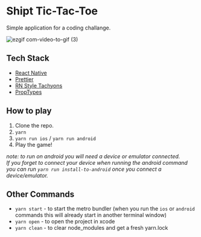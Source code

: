 # Shipt Tic-Tac-Toe

Simple application for a coding challange.

![ezgif com-video-to-gif (3)](https://user-images.githubusercontent.com/34924300/60350133-8e173b80-9988-11e9-9479-618f636614b7.gif)

## Tech Stack

* [React Native](https://facebook.github.io/react-native/)
* [Prettier](https://prettier.io/)
* [RN Style Tachyons](https://github.com/tachyons-css/react-native-style-tachyons)
* [PropTypes](https://github.com/facebook/prop-types)

## How to play

1. Clone the repo.
2. `yarn`
3. `yarn run ios` / `yarn run android`
4. Play the game!

*note: to run on android you will need a device or emulator connected.*  
*If you forget to connect your device when running the android command you can run `yarn run install-to-android` once you connect a device/emulator.*

## Other Commands

* `yarn start` - to start the metro bundler (when you run the `ios` or `android` commands this will already start in another terminal window)
* `yarn open` - to open the project in xcode
* `yarn clean` - to clear node_modules and get a fresh yarn.lock
